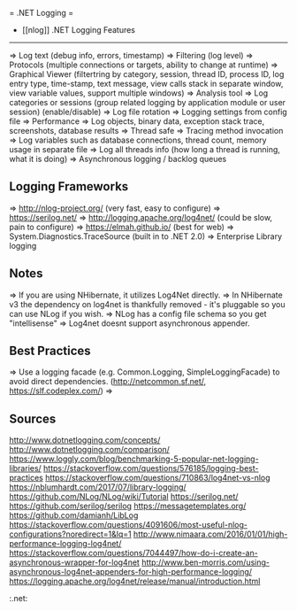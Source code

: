 = .NET Logging =

* [[nlog]]
.NET Logging Features
--------------------------
=> Log text (debug info, errors, timestamp)
=> Filtering (log level)
=> Protocols (multiple connections or targets, ability to change at runtime)
=> Graphical Viewer (filtertring by category, session, thread ID, process ID, log entry type, time-stamp, text message, view calls stack in separate window, view variable values, support multiple windows)
=> Analysis tool
=> Log categories or sessions (group related logging by application module or user session) (enable/disable)
=> Log file rotation
=> Logging settings from config file
=> Performance
=> Log objects, binary data, exception stack trace, screenshots, database results
=> Thread safe
=> Tracing method invocation
=> Log variables such as database connections, thread count, memory usage in separate file
=> Log all threads info (how long a thread is running, what it is doing)
=> Asynchronous logging / backlog queues

Logging Frameworks
-------------------------------
=> http://nlog-project.org/  (very fast, easy to configure)
=> https://serilog.net/
=> http://logging.apache.org/log4net/   (could be slow, pain to configure)
=> https://elmah.github.io/ (best for web)
=> System.Diagnostics.TraceSource (built in to .NET 2.0)
=> Enterprise Library logging

Notes
-------------------------------
=> If you are using NHibernate, it utilizes Log4Net directly.
=> In NHibernate v3 the dependency on log4net is thankfully removed - it's pluggable so you can use NLog if you wish.
=> NLog has a config file schema so you get "intellisense"
=> Log4net doesnt support asynchronous appender.

Best Practices
------------------------------------------
=> Use a logging facade (e.g. Common.Logging, SimpleLoggingFacade) to avoid direct dependencies. (http://netcommon.sf.net/, https://slf.codeplex.com/)
=> 

Sources
--------------------
http://www.dotnetlogging.com/concepts/
http://www.dotnetlogging.com/comparison/
https://www.loggly.com/blog/benchmarking-5-popular-net-logging-libraries/
https://stackoverflow.com/questions/576185/logging-best-practices
https://stackoverflow.com/questions/710863/log4net-vs-nlog
https://nblumhardt.com/2017/07/library-logging/
https://github.com/NLog/NLog/wiki/Tutorial
https://serilog.net/
https://github.com/serilog/serilog
https://messagetemplates.org/
https://github.com/damianh/LibLog
https://stackoverflow.com/questions/4091606/most-useful-nlog-configurations?noredirect=1&lq=1
http://www.nimaara.com/2016/01/01/high-performance-logging-log4net/
https://stackoverflow.com/questions/7044497/how-do-i-create-an-asynchronous-wrapper-for-log4net
http://www.ben-morris.com/using-asynchronous-log4net-appenders-for-high-performance-logging/
https://logging.apache.org/log4net/release/manual/introduction.html

:.net:
